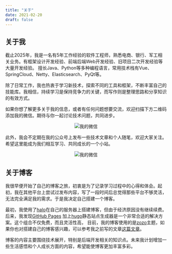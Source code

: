 ```yaml
---
title: "关于"
date: 2021-02-20
draft: false
---
```


## 关于我
截止2025年，我是一名有5年工作经验的软件工程师，熟悉电商、银行、军工相关业务。有框架设计开发经验、前端后端Web开发经验、旧项目二次开发经验等大量开发经验。
擅长Java、Python等多种编程语言，常用技术栈有Vue、SpringCloud、Netty、Elasticsearch、PyQt等。

除了日常工作，我也热衷于学习新技术，探索不同的工具和框架，不断丰富自己的技能库。我相信，持续学习是保持竞争力的关键，而写作则是整理思路和分享知识的有效方式。

如果你想了解更多关于我的信息，或者有任何问题想要交流，欢迎扫描下方二维码添加我的微信。期待与你一起讨论技术问题，共同进步。
<div style="text-align: center;">
    <img src="/posts/annex/images/essays/self微信.png" alt="我的微信" style="max-width: 45%; height: auto;">
</div>

此外，我会不定期在我的公众号上发布一些技术文章和个人随笔，欢迎大家关注。希望这里能成为我们相互学习、共同成长的一个小站。
<div style="text-align: center;">
    <img src="/posts/annex/images/essays/来点Java.png" alt="我的微信" style="max-width: 50%; height: auto;">
</div>

## 关于博客
我很早便开始了自己的博客之旅，初衷是为了记录学习过程中的心得和体会。起初，我在其他平台上尝试过发布内容，写了一段时间后总觉得那些平台不够灵活，无法完全满足我的需求。于是我决定自己搭建一个博客。

最初，我使用了[halo](https://gitee.com/halo-dev/halo)在自己的服务器上搭建博客，但由于经济原因没有继续续费。后来，我发现[GitHub Pages](https://docs.github.com/zh/pages/getting-started-with-github-pages) 加上[hugo](https://gohugo.io)静态站点生成器是一个非常合适的解决方案。这个组合不仅免费，而且灵活性高，
目前，我的博客使用的是[zozo](https://github.com/varkai/hugo-theme-zozo)主题，如果你也对搭建自己的博客感兴趣，可以参考我之前写的文章[这篇文章](/posts/essays/build-blog/)。

博客的内容主要围绕技术展开，特别是后端开发相关的知识点。未来我计划增加一些生活感悟和个人成长方面的内容，希望能使博客更加丰富多彩。

